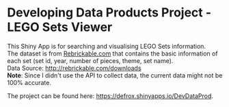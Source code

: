 Developing Data Products Project - LEGO Sets Viewer  
==========================================================

This Shiny App is for searching and visualising LEGO Sets information.    
The dataset is from [Rebrickable.com](http://rebrickable.com/) that contains the basic information of each set (set id, year, number of pieces, theme, set name).  
Data Source: http://rebrickable.com/downloads  
**Note**: Since I didn't use the API to collect data, the current data might not be 100% accurate.  

The project can be found here: https://defrox.shinyapps.io/DevDataProd.
